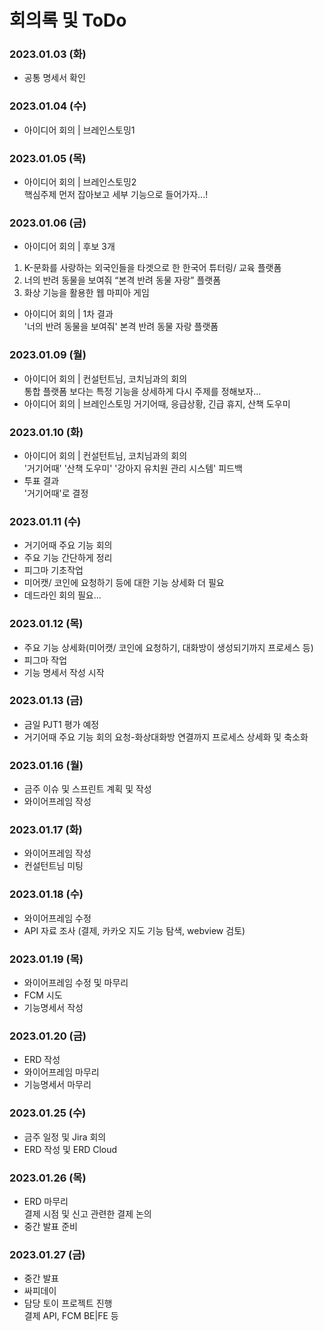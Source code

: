 # 회의록 및 ToDo

### 2023.01.03 (화)
- 공통 명세서 확인

### 2023.01.04 (수)
- 아이디어 회의 | 브레인스토밍1   

### 2023.01.05 (목)
- 아이디어 회의 | 브레인스토밍2    
핵심주제 먼저 잡아보고 세부 기능으로 들어가자...!


### 2023.01.06 (금)
- 아이디어 회의 | 후보 3개
1. K-문화를 사랑하는 외국인들을 타겟으로 한 한국어 튜터링/ 교육 플랫폼
2. 너의 반려 동물을 보여줘 “본격 반려 동물 자랑” 플랫폼
3. 화상 기능을 활용한 웹 마피아 게임
- 아이디어 회의 | 1차 결과    
'너의 반려 동물을 보여줘' 본격 반려 동물 자랑 플랫폼

### 2023.01.09 (월)
- 아이디어 회의 | 컨설턴트님, 코치님과의 회의    
통합 플랫폼 보다는 특정 기능을 상세하게
다시 주제를 정해보자...
- 아이디어 회의 | 브레인스토밍
거기어때, 응급상황, 긴급 휴지, 산책 도우미


### 2023.01.10 (화)
- 아이디어 회의 | 컨설턴트님, 코치님과의 회의    
'거기어때' '산책 도우미' '강아지 유치원 관리 시스템' 피드백
- 투표 결과   
'거기어때'로 결정

### 2023.01.11 (수)
- 거기어때 주요 기능 회의
- 주요 기능 간단하게 정리
- 피그마 기초작업
- 미어캣/ 코인에 요청하기 등에 대한 기능 상세화 더 필요
- 데드라인 회의 필요...

### 2023.01.12 (목)
- 주요 기능 상세화(미어캣/ 코인에 요청하기, 대화방이 생성되기까지 프로세스 등)
- 피그마 작업
- 기능 명세서 작성 시작

### 2023.01.13 (금)
- 금일 PJT1 평가 예정
- 거기어때 주요 기능 회의
요청-화상대화방 연결까지 프로세스 상세화 및 축소화

### 2023.01.16 (월)
- 금주 이슈 및 스프린트 계획 및 작성
- 와이어프레임 작성

### 2023.01.17 (화)
- 와이어프레임 작성
- 컨설턴트님 미팅

### 2023.01.18 (수)
- 와이어프레임 수정
- API 자료 조사 (결제, 카카오 지도 기능 탐색, webview 검토)

### 2023.01.19 (목)
- 와이어프레임 수정 및 마무리
- FCM 시도
- 기능명세서 작성

### 2023.01.20 (금)
- ERD 작성
- 와이어프레임 마무리
- 기능명세서 마무리

### 2023.01.25 (수)
- 금주 일정 및 Jira 회의
- ERD 작성 및 ERD Cloud

### 2023.01.26 (목)
- ERD 마무리   
결제 시점 및 신고 관련한 결제 논의
- 중간 발표 준비

### 2023.01.27 (금)
- 중간 발표
- 싸피데이
- 담당 토이 프로젝트 진행     
결제 API, FCM BE|FE 등 
